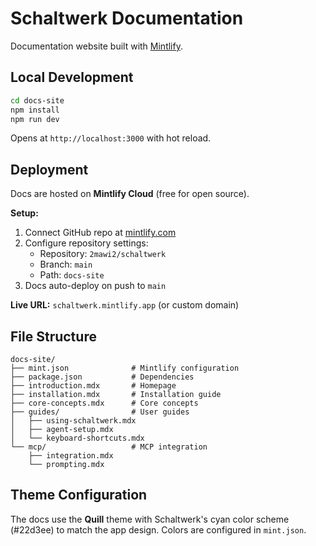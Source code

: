 # Schaltwerk Documentation

Documentation website built with [Mintlify](https://mintlify.com).

## Local Development

```bash
cd docs-site
npm install
npm run dev
```

Opens at `http://localhost:3000` with hot reload.

## Deployment

Docs are hosted on **Mintlify Cloud** (free for open source).

**Setup:**
1. Connect GitHub repo at [mintlify.com](https://mintlify.com)
2. Configure repository settings:
   - Repository: `2mawi2/schaltwerk`
   - Branch: `main`
   - Path: `docs-site`
3. Docs auto-deploy on push to `main`

**Live URL:** `schaltwerk.mintlify.app` (or custom domain)

## File Structure

```
docs-site/
├── mint.json              # Mintlify configuration
├── package.json           # Dependencies
├── introduction.mdx       # Homepage
├── installation.mdx       # Installation guide
├── core-concepts.mdx      # Core concepts
├── guides/                # User guides
│   ├── using-schaltwerk.mdx
│   ├── agent-setup.mdx
│   └── keyboard-shortcuts.mdx
└── mcp/                   # MCP integration
    ├── integration.mdx
    └── prompting.mdx
```

## Theme Configuration

The docs use the **Quill** theme with Schaltwerk's cyan color scheme (#22d3ee) to match the app design. Colors are configured in `mint.json`.

